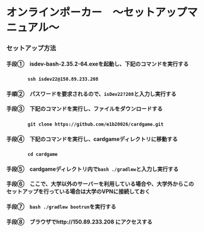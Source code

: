 # オンラインポーカー　～セットアップマニュアル～
### セットアップ方法
#### 手段①　isdev-bash-2.35.2-64.exeを起動し、下記のコマンドを実行する
#### 　　　　`ssh isdev22@150.89.233.208`
#### 手順②　パスワードを要求されるので、`isDev22?208`と入力し実行する
#### 手段③　下記のコマンドを実行し、ファイルをダウンロードする
#### 　　　　`git clone https://github.com/e1b20026/cardgame.git`
#### 手段④　下記のコマンドを実行し、cardgameディレクトリに移動する
#### 　　　　`cd cardgame`
#### 手段⑤　cardgameディレクトリ内で`bash ./gradlew`と入力し実行する
#### 手段⑥　ここで、大学以外のサーバーを利用している場合や、大学外からこのセットアップを行っている場合は大学のVPNに接続しておく
#### 手段⑦　`bash ./gradlew bootrun`を実行する
#### 手段⑧　ブラウザでhttp://150.89.233.208 にアクセスする
